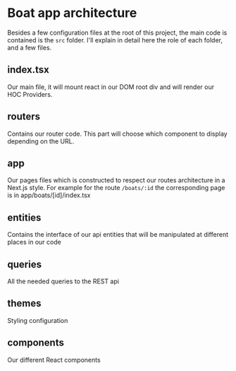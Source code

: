 # Boat app architecture

Besides a few configuration files at the root of this project, the main code is contained is the `src` folder.
I'll explain in detail here the role of each folder, and a few files.

## index.tsx
Our main file, it will mount react in our DOM root div and will render our HOC Providers.

## routers
Contains our router code.
This part will choose which component to display depending on the URL.

## app
Our pages files which is constructed to respect our routes architecture in a Next.js style.
For example for the route `/boats/:id` the corresponding page is in app/boats/[id]/index.tsx

## entities
Contains the interface of our api entities that will be manipulated at different places in our code

## queries
All the needed queries to the REST api

## themes
Styling configuration

## components
Our different React components



